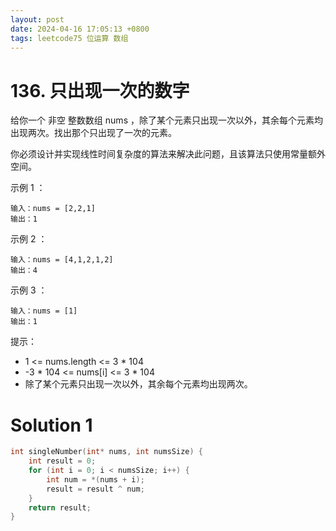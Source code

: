 ```yaml
---
layout: post
date: 2024-04-16 17:05:13 +0800
tags: leetcode75 位运算 数组
---
```


# 136. 只出现一次的数字

给你一个 非空 整数数组 nums ，除了某个元素只出现一次以外，其余每个元素均出现两次。找出那个只出现了一次的元素。

你必须设计并实现线性时间复杂度的算法来解决此问题，且该算法只使用常量额外空间。

示例 1 ：
```
输入：nums = [2,2,1]
输出：1
```
示例 2 ：
```
输入：nums = [4,1,2,1,2]
输出：4
```
示例 3 ：
```
输入：nums = [1]
输出：1
```
提示：
+ 1 <= nums.length <= 3 * 104
+ -3 * 104 <= nums[i] <= 3 * 104
+ 除了某个元素只出现一次以外，其余每个元素均出现两次。

# Solution 1

``` c
int singleNumber(int* nums, int numsSize) {
    int result = 0;
    for (int i = 0; i < numsSize; i++) {
        int num = *(nums + i);
        result = result ^ num;
    }
    return result;
}
```
